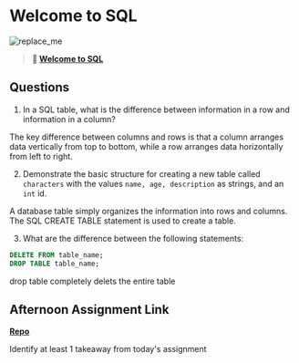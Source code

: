 # Welcome to SQL

![replace_me](https://codeworks.blob.core.windows.net/public/assets/img/illustrations/placeholder.svg)

> **📖 [Welcome to SQL](https://codeworksacademy.com/fs-student-guide/resources/wk11/01-MySQL-GettingStarted)**

## Questions

1. In a SQL table, what is the difference between information in a row and information in a column?

The key difference between columns and rows is that a column arranges data vertically from top to bottom, while a row arranges data horizontally from left to right.

2. Demonstrate the basic structure for creating a new table called `characters` with the values `name, age, description` as strings, and an `int` id.

A database table simply organizes the information into rows and columns. The SQL CREATE TABLE statement is used to create a table.

3. What are the difference between the following statements: 
```sql
DELETE FROM table_name;
DROP TABLE table_name;
```

drop table completely delets the entire table

## Afternoon Assignment Link

**[Repo](https://github.com/Casey1224/<ASSIGNMENT_REPO>)**

Identify at least 1 takeaway from today's assignment
